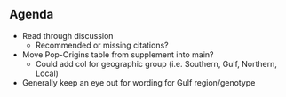 ## Agenda
- Read through discussion
  - Recommended or missing citations?
- Move Pop-Origins table from supplement into main?
  - Could add col for geographic group (i.e. Southern, Gulf, Northern, Local)
- Generally keep an eye out for wording for Gulf region/genotype
